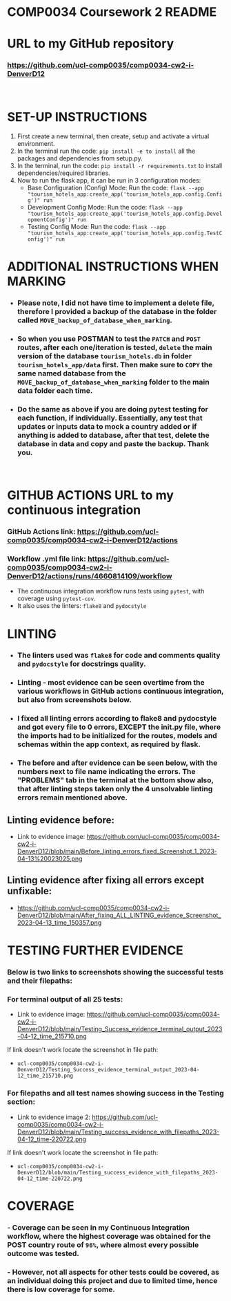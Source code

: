 # COMP0034 Coursework 2 README

# **URL to my GitHub repository**
### **https://github.com/ucl-comp0035/comp0034-cw2-i-DenverD12** 
<br/>

# **SET-UP INSTRUCTIONS**
1. First create a new terminal, then create, setup and activate a virtual environment.
2. In the terminal run the code: `pip install -e to install` all the packages and dependencies from setup.py. 
3. In the terminal, run the code: `pip install -r requirements.txt` to install dependencies/required libraries.
4. Now to run the flask app, it can be run in 3 configuration modes:  
   - Base Configuration (Config) Mode: Run the code: `flask --app "tourism_hotels_app:create_app('tourism_hotels_app.config.Config')" run`
   - Development Config Mode: Run the code: `flask --app "tourism_hotels_app:create_app('tourism_hotels_app.config.DevelopmentConfig')" run `
   - Testing Config Mode: Run the code: `flask --app "tourism_hotels_app:create_app('tourism_hotels_app.config.TestConfig')" run` 
# **ADDITIONAL INSTRUCTIONS WHEN MARKING**   
- ### **Please note, I did not have time to implement a delete file, therefore I provided a backup of the database in the folder called `MOVE_backup_of_database_when_marking`.**  
- ### **So when you use POSTMAN to test the `PATCH` and `POST` routes, after each one/iteration is tested, `delete` the main version of the database `tourism_hotels.db` in folder `tourism_hotels_app/data` first. Then make sure to `COPY` the same named database from the `MOVE_backup_of_database_when_marking` folder to the main data folder each time.**
- ### **Do the same as above if you are doing pytest testing for each function, if individually. Essentially, any test that updates or inputs data to mock a country added or if anything is added to database, after that test, delete the database in data and copy and paste the backup. Thank you.**

<br/>

# **GITHUB ACTIONS URL to my continuous integration**
### GitHub Actions link: **https://github.com/ucl-comp0035/comp0034-cw2-i-DenverD12/actions**  
### Workflow .yml file link: **https://github.com/ucl-comp0035/comp0034-cw2-i-DenverD12/actions/runs/4660814109/workflow**
- The continuous integration workflow runs tests using `pytest`, with coverage using `pytest-cov`.  
- It also uses the linters: `flake8` and `pydocstyle`

# **LINTING**
- ### The linters used was `flake8` for code and comments quality and `pydocstyle` for docstrings quality.  

- ### Linting - most evidence can be seen overtime from the various workflows in GitHub actions continuous integration, but also from screenshots below.
- ### I fixed all linting errors according to flake8 and pydocstyle and got every file to 0 errors, EXCEPT the __init__.py file, where the imports had to be initialized for the routes, models and schemas within the app context, as required by flask. 
- ### The before and after evidence can be seen below, with the numbers next to file name indicating the errors. The "PROBLEMS" tab in the terminal at the bottom show also, that after linting steps taken only the 4 unsolvable linting errors remain mentioned above.
## **Linting evidence before:**
- Link to evidence image: https://github.com/ucl-comp0035/comp0034-cw2-i-DenverD12/blob/main/Before_linting_errors_fixed_Screenshot_1_2023-04-13%20023025.png

## **Linting evidence after fixing all errors except unfixable:**
- https://github.com/ucl-comp0035/comp0034-cw2-i-DenverD12/blob/main/After_fixing_ALL_LINTING_evidence_Screenshot_2023-04-13_time_150357.png 
# **TESTING FURTHER EVIDENCE**
### Below is two links to screenshots showing the successful tests and their filepaths:  

### For terminal output of all 25 tests:
- Link to evidence image: https://github.com/ucl-comp0035/comp0034-cw2-i-DenverD12/blob/main/Testing_Success_evidence_terminal_output_2023-04-12_time_215710.png  

If link doesn't work locate the screenshot in file path:
- `ucl-comp0035/comp0034-cw2-i-DenverD12/Testing_Success_evidence_terminal_output_2023-04-12_time_215710.png  ` 
### For filepaths and all test names showing success in the Testing section:  
- Link to evidence image 2: https://github.com/ucl-comp0035/comp0034-cw2-i-DenverD12/blob/main/Testing_success_evidence_with_filepaths_2023-04-12_time-220722.png   

If link doesn't work locate the screenshot in file path:
- `ucl-comp0035/comp0034-cw2-i-DenverD12/blob/main/Testing_success_evidence_with_filepaths_2023-04-12_time-220722.png   `   

# **COVERAGE**
### - Coverage can be seen in my Continuous Integration workflow, where the highest coverage was obtained for the POST country route of `96%`, where almost every possible outcome was tested. 
### - However, not all aspects for other tests could be covered, as an individual doing this project and due to limited time, hence there is low coverage for some.
